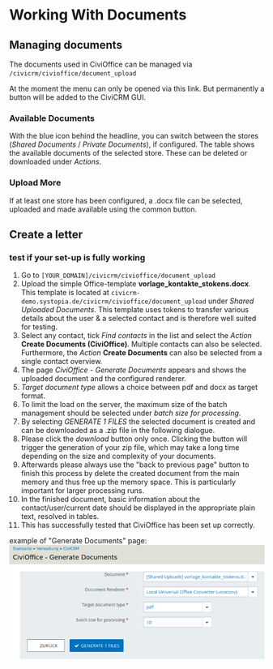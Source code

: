 # Working With Documents
## Managing documents
The documents used in CiviOffice can be managed via
``/civicrm/civioffice/document_upload``

At the moment the menu can only be opened via this link. But permanently a button will be added to the CiviCRM GUI.
### Available Documents
With the blue icon behind the headline, you can switch between the stores (*Shared Documents* / *Private Documents*), if configured.
The table shows the available documents of the selected store. These can be deleted or downloaded under *Actions*.
### Upload More
If at least one store has been configured, a .docx file can be selected, uploaded and made available using the common button.
## Create a letter
### test if your set-up is fully working
1. Go to
   ``[YOUR_DOMAIN]/civicrm/civioffice/document_upload``
2. Upload the simple Office-template **vorlage_kontakte_stokens.docx**.
   This template is located at
   ``civicrm-demo.systopia.de/civicrm/civioffice/document_upload``
   under *Shared Uploaded Documents*.
   This template uses tokens to transfer various details about the user & a selected contact and is therefore well suited for testing.
3. Select any contact, tick *Find contacts* in the list and select the *Action* **Create Documents (CiviOffice)**. Multiple contacts can also be selected.
   Furthermore, the *Action* **Create Documents** can also be selected from a single contact overview.
4. The page *CiviOffice - Generate Documents* appears and shows the uploaded document and the configured renderer.
5. *Target document type* allows a choice between pdf and docx as target format.
6. To limit the load on the server, the maximum size of the batch management should be selected under *batch size for processing*.
7. By selecting *GENERATE 1 FILES* the selected document is created and can be downloaded as a .zip file in the following dialogue.
8. Please click the *download* button only once. Clicking the button will trigger the generation of your zip file, which may take a long time depending on the size and complexity of your documents.
9. Afterwards please always use the "back to previous page" button to finish this process by delete the created document from the main memory and thus free up the memory space. This is particularly important for larger processing runs.
10. In the finished document, basic information about the contact/user/current date should be displayed in the appropriate plain text, resolved in tables.
11. This has successfully tested that CiviOffice has been set up correctly.

example of "Generate Documents" page:
![CiviOffice generate documents](img/civioffice-generate-documents.png "CiviOffice generate documents")